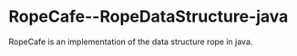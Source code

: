 # RopeCafe--RopeDataStructure-java

RopeCafe is an implementation of the data structure rope in java.
